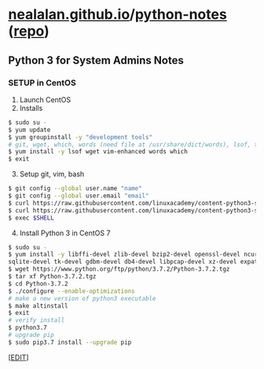 # [nealalan.github.io](https://nealalan.github.io)/[python-notes](https://nealalan.github.io/Python-notes) ([repo](https://github.com/nealalan/nealalan.github.io))

## Python 3 for System Admins Notes

### SETUP in CentOS
1. Launch CentOS
2. Installs
```bash
$ sudo su -
$ yum update
$ yum groupinstall -y "development tools"
# git, wget, which, words (need file at /usr/share/dict/words), lsof, text editor of your choice, python 3.6.5
$ yum install -y lsof wget vim-enhanced words which
$ exit
```
3. Setup git, vim, bash
```bash
$ git config --global user.name "name"
$ git config --global user.email "email"
$ curl https://raw.githubusercontent.com/linuxacademy/content-python3-sysadmin/master/helpers/bashrc -o ~/.bashrc
$ curl https://raw.githubusercontent.com/linuxacademy/content-python3-sysadmin/master/helpers/vimrc -o ~/.vimrc
$ exec $SHELL
```
4. Install Python 3 in CentOS 7
```bash
$ sudo su -
$ yum install -y libffi-devel zlib-devel bzip2-devel openssl-devel ncurses-devel \
sqlite-devel tk-devel gdbm-devel db4-devel libpcap-devel xz-devel expat-devel
$ wget https://www.python.org/ftp/python/3.7.2/Python-3.7.2.tgz
$ tar xf Python-3.7.2.tgz
$ cd Python-3.7.2
$ ./configure --enable-optimizations
# make a new version of python3 executable
$ make altinstall
$ exit
# verify install
$ python3.7
# upgrade pip
$ sudo pip3.7 install --upgrade pip
```



[[EDIT](https://github.com/nealalan/nealalan.github.io/edit/master/Python-notes.md)]

